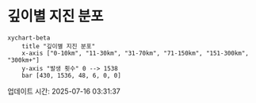 # 깊이별 지진 분포

```mermaid
xychart-beta
    title "깊이별 지진 분포"
    x-axis ["0-10km", "11-30km", "31-70km", "71-150km", "151-300km", "300km+"]
    y-axis "발생 횟수" 0 --> 1538
    bar [430, 1536, 48, 6, 0, 0]
```

업데이트 시간: 2025-07-16 03:31:37
